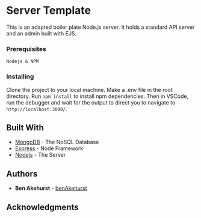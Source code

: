 # Server Template

This is an adapted boiler plate Node.js server. It holds a standard API server and an admin built with EJS.

### Prerequisites

```
Nodejs & NPM
```

### Installing

Clone the project to your local machine.
Make a .env file in the root directory.
Run `npm install` to install npm dependencies. 
Then in VSCode, run the debugger and wait for the output to direct you to navigate to `http://localhost:3000/`.

## Built With

* [MongoDB](https://www.mongodb.com/) - The NoSQL Database
* [Express](https://expressjs.com/) - Node Framework
* [Nodejs](https://nodejs.org/en/) - The Server

## Authors

* **Ben Akehurst** - [benAkehurst](https://github.com/benAkehurst)

<!-- ## License

This project is licensed under the MIT License - see the [LICENSE.md](LICENSE.md) file for details -->

## Acknowledgments

<!-- * [Menu Card](https://codepen.io/lucasalmeida/pen/vKXeLG) -->

